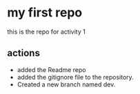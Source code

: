 # my first repo

this is the repo for activity 1

## actions

- added the Readme repo
-  added the gitignore file to the repository.
- Created a new branch named dev.